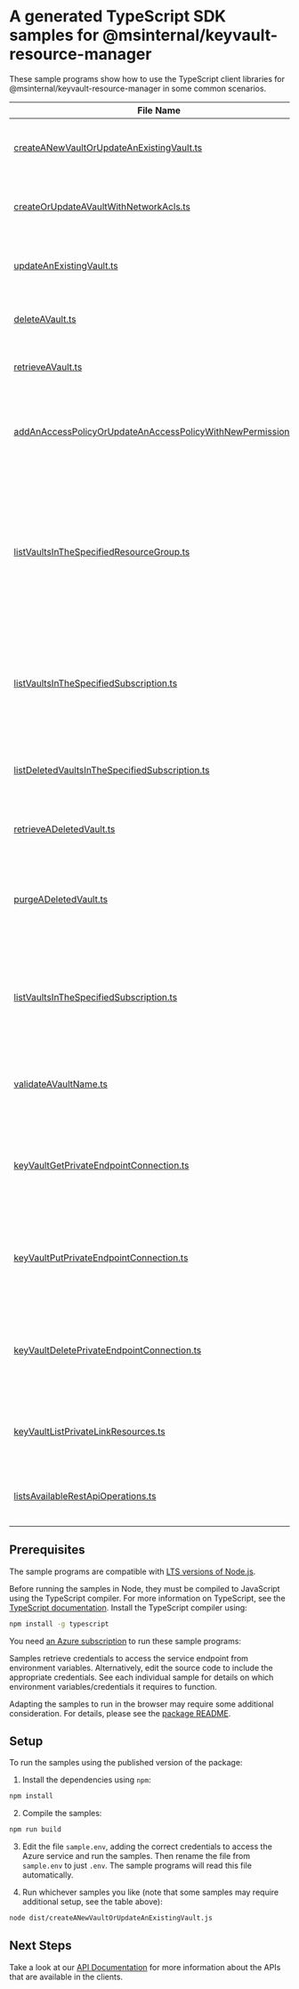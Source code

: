 # A generated TypeScript SDK samples for @msinternal/keyvault-resource-manager

These sample programs show how to use the TypeScript client libraries for @msinternal/keyvault-resource-manager in some common scenarios.

| **File Name**           | **Description**                      |
| ----------------------- | ------------------------------------ |
| [createANewVaultOrUpdateAnExistingVault.ts][createANewVaultOrUpdateAnExistingVault] | Create or update a key vault in the specified subscription. |  
| [createOrUpdateAVaultWithNetworkAcls.ts][createOrUpdateAVaultWithNetworkAcls] | Create or update a key vault in the specified subscription. |  
| [updateAnExistingVault.ts][updateAnExistingVault] | Update a key vault in the specified subscription. |  
| [deleteAVault.ts][deleteAVault] | Deletes the specified Azure key vault. |  
| [retrieveAVault.ts][retrieveAVault] | Gets the specified Azure key vault. |  
| [addAnAccessPolicyOrUpdateAnAccessPolicyWithNewPermissions.ts][addAnAccessPolicyOrUpdateAnAccessPolicyWithNewPermissions] | Update access policies in a key vault in the specified subscription. |  
| [listVaultsInTheSpecifiedResourceGroup.ts][listVaultsInTheSpecifiedResourceGroup] | The List operation gets information about the vaults associated with the subscription and within the specified resource group. |  
| [listVaultsInTheSpecifiedSubscription.ts][listVaultsInTheSpecifiedSubscription] | The List operation gets information about the vaults associated with the subscription. |  
| [listDeletedVaultsInTheSpecifiedSubscription.ts][listDeletedVaultsInTheSpecifiedSubscription] | Gets information about the deleted vaults in a subscription. |  
| [retrieveADeletedVault.ts][retrieveADeletedVault] | Gets the deleted Azure key vault. |  
| [purgeADeletedVault.ts][purgeADeletedVault] | Permanently deletes the specified vault. aka Purges the deleted Azure key vault. |  
| [listVaultsInTheSpecifiedSubscription.ts][listVaultsInTheSpecifiedSubscription] | The List operation gets information about the vaults associated with the subscription. |  
| [validateAVaultName.ts][validateAVaultName] | Checks that the vault name is valid and is not already in use. |  
| [keyVaultGetPrivateEndpointConnection.ts][keyVaultGetPrivateEndpointConnection] | Gets the specified private endpoint connection associated with the key vault. |  
| [keyVaultPutPrivateEndpointConnection.ts][keyVaultPutPrivateEndpointConnection] | Updates the specified private endpoint connection associated with the key vault. |  
| [keyVaultDeletePrivateEndpointConnection.ts][keyVaultDeletePrivateEndpointConnection] | Deletes the specified private endpoint connection associated with the key vault. |  
| [keyVaultListPrivateLinkResources.ts][keyVaultListPrivateLinkResources] | Gets the private link resources supported for the key vault. |  
| [listsAvailableRestApiOperations.ts][listsAvailableRestApiOperations] | Lists all of the available Key Vault Rest API operations. |  

## Prerequisites

The sample programs are compatible with [LTS versions of Node.js](https://nodejs.org/about/releases/).

Before running the samples in Node, they must be compiled to JavaScript using the TypeScript compiler. For more information on TypeScript, see the [TypeScript documentation][typescript]. Install the TypeScript compiler using:

```bash
npm install -g typescript
```

You need [an Azure subscription][freesub] to run these sample programs:


Samples retrieve credentials to access the service endpoint from environment variables. Alternatively, edit the source code to include the appropriate credentials. See each individual sample for details on which environment variables/credentials it requires to function.

Adapting the samples to run in the browser may require some additional consideration. For details, please see the [package README][package].

## Setup

To run the samples using the published version of the package:

1. Install the dependencies using `npm`:

```bash
npm install
```

2. Compile the samples:

```bash
npm run build
```

3. Edit the file `sample.env`, adding the correct credentials to access the Azure service and run the samples. Then rename the file from `sample.env` to just `.env`. The sample programs will read this file automatically.

4. Run whichever samples you like (note that some samples may require additional setup, see the table above):

```bash
node dist/createANewVaultOrUpdateAnExistingVault.js
```

## Next Steps

Take a look at our [API Documentation][apiref] for more information about the APIs that are available in the clients.  

[createANewVaultOrUpdateAnExistingVault]: https://github.com/Azure/azure-sdk-for-js/blob/main//samples/v1/typescript/src/createANewVaultOrUpdateAnExistingVault.ts  
[createOrUpdateAVaultWithNetworkAcls]: https://github.com/Azure/azure-sdk-for-js/blob/main//samples/v1/typescript/src/createOrUpdateAVaultWithNetworkAcls.ts  
[updateAnExistingVault]: https://github.com/Azure/azure-sdk-for-js/blob/main//samples/v1/typescript/src/updateAnExistingVault.ts  
[deleteAVault]: https://github.com/Azure/azure-sdk-for-js/blob/main//samples/v1/typescript/src/deleteAVault.ts  
[retrieveAVault]: https://github.com/Azure/azure-sdk-for-js/blob/main//samples/v1/typescript/src/retrieveAVault.ts  
[addAnAccessPolicyOrUpdateAnAccessPolicyWithNewPermissions]: https://github.com/Azure/azure-sdk-for-js/blob/main//samples/v1/typescript/src/addAnAccessPolicyOrUpdateAnAccessPolicyWithNewPermissions.ts  
[listVaultsInTheSpecifiedResourceGroup]: https://github.com/Azure/azure-sdk-for-js/blob/main//samples/v1/typescript/src/listVaultsInTheSpecifiedResourceGroup.ts  
[listVaultsInTheSpecifiedSubscription]: https://github.com/Azure/azure-sdk-for-js/blob/main//samples/v1/typescript/src/listVaultsInTheSpecifiedSubscription.ts  
[listDeletedVaultsInTheSpecifiedSubscription]: https://github.com/Azure/azure-sdk-for-js/blob/main//samples/v1/typescript/src/listDeletedVaultsInTheSpecifiedSubscription.ts  
[retrieveADeletedVault]: https://github.com/Azure/azure-sdk-for-js/blob/main//samples/v1/typescript/src/retrieveADeletedVault.ts  
[purgeADeletedVault]: https://github.com/Azure/azure-sdk-for-js/blob/main//samples/v1/typescript/src/purgeADeletedVault.ts  
[listVaultsInTheSpecifiedSubscription]: https://github.com/Azure/azure-sdk-for-js/blob/main//samples/v1/typescript/src/listVaultsInTheSpecifiedSubscription.ts  
[validateAVaultName]: https://github.com/Azure/azure-sdk-for-js/blob/main//samples/v1/typescript/src/validateAVaultName.ts  
[keyVaultGetPrivateEndpointConnection]: https://github.com/Azure/azure-sdk-for-js/blob/main//samples/v1/typescript/src/keyVaultGetPrivateEndpointConnection.ts  
[keyVaultPutPrivateEndpointConnection]: https://github.com/Azure/azure-sdk-for-js/blob/main//samples/v1/typescript/src/keyVaultPutPrivateEndpointConnection.ts  
[keyVaultDeletePrivateEndpointConnection]: https://github.com/Azure/azure-sdk-for-js/blob/main//samples/v1/typescript/src/keyVaultDeletePrivateEndpointConnection.ts  
[keyVaultListPrivateLinkResources]: https://github.com/Azure/azure-sdk-for-js/blob/main//samples/v1/typescript/src/keyVaultListPrivateLinkResources.ts  
[listsAvailableRestApiOperations]: https://github.com/Azure/azure-sdk-for-js/blob/main//samples/v1/typescript/src/listsAvailableRestApiOperations.ts  
[apiref]: https://docs.microsoft.com/javascript/api/@msinternal/keyvault-resource-manager  
[freesub]: https://azure.microsoft.com/free/  
[package]: https://github.com/Azure/azure-sdk-for-js/tree/main//README.md  
[typescript]: https://www.typescriptlang.org/docs/home.html  
